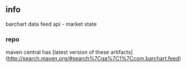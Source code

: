 <!--

    Copyright (C) 2011-2012 Barchart, Inc. <http://www.barchart.com/>

    All rights reserved. Licensed under the OSI BSD License.

    http://www.opensource.org/licenses/bsd-license.php

-->
## info

barchart data feed api - market state

### repo

maven central has
[latest version of these artifacts]
(http://search.maven.org/#search%7Cga%7C1%7Ccom.barchart.feed)
